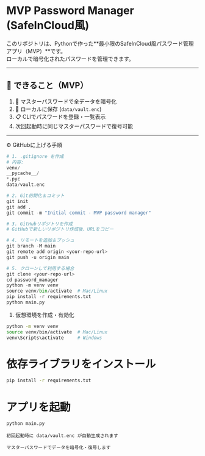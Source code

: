 # MVP Password Manager (SafeInCloud風)

このリポジトリは、Pythonで作った**最小限のSafeInCloud風パスワード管理アプリ（MVP）**です。  
ローカルで暗号化されたパスワードを管理できます。

---

## 🧭 できること（MVP）

1. 🔐 マスターパスワードで全データを暗号化
2. 💾 ローカルに保存 (`data/vault.enc`)
3. 📋 CLIでパスワードを登録・一覧表示
4. 次回起動時に同じマスターパスワードで復号可能

---

⚙️ GitHubに上げる手順
```python
# 1. .gitignore を作成
# 内容:
venv/
__pycache__/
*.pyc
data/vault.enc

# 2. Git初期化＆コミット
git init
git add .
git commit -m "Initial commit - MVP password manager"

# 3. GitHubリポジトリを作成
# GitHubで新しいリポジトリ作成後、URLをコピー

# 4. リモートを追加＆プッシュ
git branch -M main
git remote add origin <your-repo-url>
git push -u origin main

# 5. クローンして利用する場合
git clone <your-repo-url>
cd password_manager
python -m venv venv
source venv/bin/activate  # Mac/Linux
pip install -r requirements.txt
python main.py
```


1. 仮想環境を作成・有効化

```zsh
python -m venv venv
source venv/bin/activate  # Mac/Linux
venv\Scripts\activate     # Windows
```
# 依存ライブラリをインストール
```zsh
pip install -r requirements.txt
```
# アプリを起動
```zsh
python main.py
```

    初回起動時に data/vault.enc が自動生成されます

    マスターパスワードでデータを暗号化・復号します
